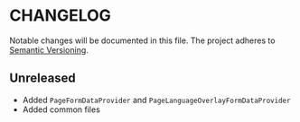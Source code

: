CHANGELOG
=========

Notable changes will be documented in this file. The project adheres to [Semantic Versioning].

Unreleased
----------

* Added `PageFormDataProvider` and `PageLanguageOverlayFormDataProvider`
* Added common files

[Semantic Versioning]: http://semver.org "Semantic Versioning"
